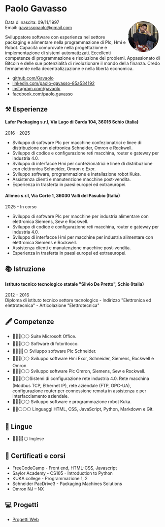# Paolo Gavasso
<img style="float:right;border-radius:50%;width:100px;padding:5px" src="profilo.png" />

Data di nascita: 09/11/1997  
Email: gavassopaolo@gmail.com  

Sviluppatore software con esperienza nel settore packaging e alimentare nella programmazione di Plc, Hmi e Robot. Capacità comprovate nella progettazione e implementazione di sistemi automatizzati. Eccellenti competenze di programmazione e risoluzione dei problemi. Appassionato di Bitcoin e delle sue potenzialità di rivoluzionare il mondo della finanza. Credo fermamente nella decentralizzazione e nella libertà economica.

- [github.com/Gavaolo](https://github.com/Gavaolo)
- [linkedin.com/paolo-gavasso-85a534192](https://www.linkedin.com/in/paolo-gavasso-85a534192)
- [instagram.com/gavaolo](https://www.instagram.com/gavaolo/?hl=it)
- [facebook.com/paolo.gavasso](https://www.facebook.com/paolo.gavasso)

## ⚒️ Esperienze
#### Lafer Packaging s.r.l, Via Lago di Garda 104, 36015 Schio (Italia)
2016 - 2025
- Sviluppo di software Plc per macchine confezionatrici e linee di distribuzione con elettronica Schneider, Omron e Rockwell.
- Sviluppo di codice e configurazione reti macchina, router e gateway per industria 4.0.
- Sviluppo di interfacce Hmi per confezionatrici e linee di distribuzione con elettronica Schneider, Omron e Exor.
- Sviluppo software, programmazione e installazione robot Kuka.
- Assistenza clienti e manutenzione macchine post-vendita.
- Esperienza in trasferta in paesi europei ed extraeuropei. 

#### Alimec s.r.l, Via Corte 1, 36030 Valli del Pasubio (Italia)
2025 - In corso
- Sviluppo di software Plc per macchine per industria alimentare con elettronica Siemens, Sew e Rockwell.
- Sviluppo di codice e configurazione reti macchina, router e gateway per industria 4.0.
- Sviluppo di interfacce Hmi per macchine per industria alimentare con elettronica Siemens e Rockwell.
- Assistenza clienti e manutenzione macchine post-vendita.
- Esperienza in trasferta in paesi europei ed extraeuropei. 

## 📚 Istruzione
#### Istituto tecnico tecnologico statale "Silvio De Pretto", Schio (Italia)  
2012 - 2016  
Diploma di istituto tecnico settore tecnologico - Indirizzo "Elettronica 
ed elettrotecnica" - Articolazione "Elettrotecnica"

## 🖋️ Competenze
- 🔵🔵🔵⚪⚪ Suite Microsoft Office.
- 🔵🔵🔵⚪⚪ Software di fotoritocco.
- 🔵🔵🔵🔵⚪ Sviluppo software Plc Schneider.
- 🔵🔵🔵⚪⚪ Sviluppo software Hmi Exor, Schneider, Siemens, Rockwell e Omron.
- 🔵🔵🔵⚪⚪ Sviluppo software Plc Omron, Siemens, Sew e Rockwell.
- 🔵🔵🔵⚪⚪Sistemi di configurazione rete industria 4.0. Rete macchina (Modbus TCP, Ethernet IP), rete aziendale (FTP, OPC-UA), configurazione router per connessione remota in assistenza e per interfacciamento aziendale.
- 🔵🔵🔵⚪⚪ Sviluppo software e programmazione robot Kuka.
- 🔵🔵⚪⚪⚪ Linguaggi HTML, CSS, JavaScript, Python, Markdown e Git.

## 💭 Lingue
- 🔵🔵🔵🔵⚪ Inglese

## 📜 Certificati e corsi
- FreeCodeCamp - Front end, HTML-CSS, Javascript
- Saylor Academy - CS105 - Introduction to Python
- KUKA college - Programmazione 1, 2
- Schneider PacDrive3 - Packaging Machines Solutions
- Omron NJ – NX

## 💻 Progetti
- [Progetti Web](https://gavaolo.github.io/projects/web_projects)
